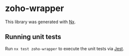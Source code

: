 # zoho-wrapper

This library was generated with [Nx](https://nx.dev).

## Running unit tests

Run `nx test zoho-wrapper` to execute the unit tests via [Jest](https://jestjs.io).
